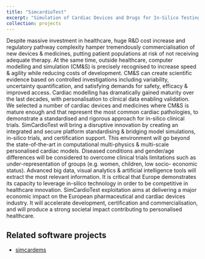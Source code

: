 ```yaml
---
title: "SimcardioTest"
excerpt: "Simulation of Cardiac Devices and Drugs for In-Silico Testing and Certification (SimCardioTest)"
collection: projects
---
```


Despite massive investment in healthcare, huge R&D cost increase and regulatory pathway complexity hamper tremendously commercialisation of new devices & medicines, putting patient populations at risk of not receiving adequate therapy. At the same time, outside healthcare, computer modelling and simulation (CM&S) is precisely recognised to increase speed & agility while reducing costs of development. CM&S can create scientific evidence based on controlled investigations including variability, uncertainty quantification, and satisfying demands for safety, efficacy & improved access. Cardiac modelling has dramatically gained maturity over the last decades, with personalisation to clinical data enabling validation. We selected a number of cardiac devices and medicines where CM&S is mature enough and that represent the most common cardiac pathologies, to demonstrate a standardised and rigorous approach for in-silico clinical trials. SimCardioTest will bring a disruptive innovation by creating an integrated and secure platform standardising & bridging model simulations, in-silico trials, and certification support. This environment will go beyond the state-of-the-art in computational multi-physics & multi-scale personalised cardiac models. Diseased conditions and gender/age differences will be considered to overcome clinical trials limitations such as under-representation of groups (e.g. women, children, low socio- economic status). Advanced big data, visual analytics & artificial intelligence tools will extract the most relevant information. It is critical that Europe demonstrates its capacity to leverage in-silico technology in order to be competitive in healthcare innovation. SimCardioTest exploitation aims at delivering a major economic impact on the European pharmaceutical and cardiac devices industry. It will accelerate development, certification and commercialisation, and will produce a strong societal impact contributing to personalised healthcare. 

## Related software projects

- <a href="{{ site.url }}/softwares/simcardems">simcardems</a>